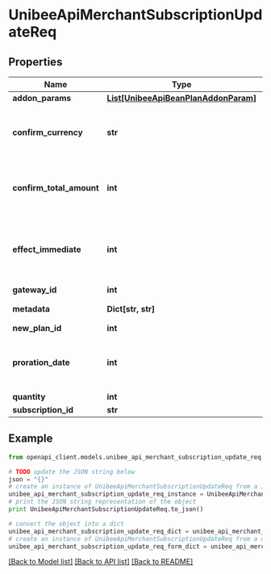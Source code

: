 # UnibeeApiMerchantSubscriptionUpdateReq


## Properties

Name | Type | Description | Notes
------------ | ------------- | ------------- | -------------
**addon_params** | [**List[UnibeeApiBeanPlanAddonParam]**](UnibeeApiBeanPlanAddonParam.md) | addonParams | [optional] 
**confirm_currency** | **str** | Currency To Be Confirmed，Get From Preview | [optional] 
**confirm_total_amount** | **int** | TotalAmount To Be Confirmed，Get From Preview | [optional] 
**effect_immediate** | **int** | Effect Immediate，1-Immediate，2-Next Period | [optional] 
**gateway_id** | **int** | Id | [optional] 
**metadata** | **Dict[str, str]** | Metadata，Map | [optional] 
**new_plan_id** | **int** | New PlanId | 
**proration_date** | **int** | prorationDate date to start Proration，Get From Preview | 
**quantity** | **int** | Quantity | 
**subscription_id** | **str** | SubscriptionId | 

## Example

```python
from openapi_client.models.unibee_api_merchant_subscription_update_req import UnibeeApiMerchantSubscriptionUpdateReq

# TODO update the JSON string below
json = "{}"
# create an instance of UnibeeApiMerchantSubscriptionUpdateReq from a JSON string
unibee_api_merchant_subscription_update_req_instance = UnibeeApiMerchantSubscriptionUpdateReq.from_json(json)
# print the JSON string representation of the object
print UnibeeApiMerchantSubscriptionUpdateReq.to_json()

# convert the object into a dict
unibee_api_merchant_subscription_update_req_dict = unibee_api_merchant_subscription_update_req_instance.to_dict()
# create an instance of UnibeeApiMerchantSubscriptionUpdateReq from a dict
unibee_api_merchant_subscription_update_req_form_dict = unibee_api_merchant_subscription_update_req.from_dict(unibee_api_merchant_subscription_update_req_dict)
```
[[Back to Model list]](../README.md#documentation-for-models) [[Back to API list]](../README.md#documentation-for-api-endpoints) [[Back to README]](../README.md)



